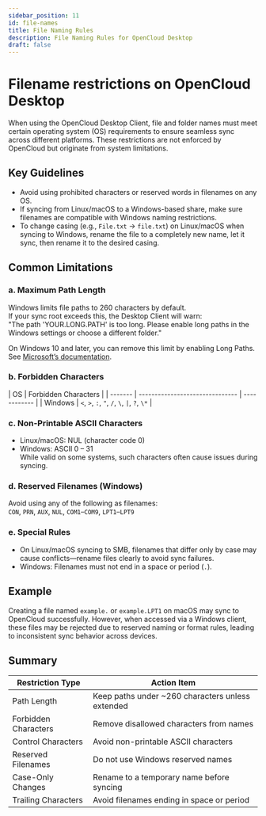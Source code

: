 ```yaml
---
sidebar_position: 11
id: file-names
title: File Naming Rules
description: File Naming Rules for OpenCloud Desktop
draft: false
---
```


# Filename restrictions on OpenCloud Desktop

When using the OpenCloud Desktop Client, file and folder names must meet certain operating system (OS) requirements to ensure seamless sync across different platforms. These restrictions are not enforced by OpenCloud but originate from system limitations.

## Key Guidelines

- Avoid using prohibited characters or reserved words in filenames on any OS.
- If syncing from Linux/macOS to a Windows-based share, make sure filenames are compatible with Windows naming restrictions.
- To change casing (e.g., `File.txt` → `file.txt`) on Linux/macOS when syncing to Windows, rename the file to a completely new name, let it sync, then rename it to the desired casing.

## Common Limitations

### a. Maximum Path Length

Windows limits file paths to 260 characters by default.  
If your sync root exceeds this, the Desktop Client will warn:  
"The path 'YOUR.LONG.PATH' is too long. Please enable long paths in the Windows settings or choose a different folder."

On Windows 10 and later, you can remove this limit by enabling Long Paths. See [Microsoft’s documentation](https://learn.microsoft.com/en-us/windows/win32/fileio/maximum-file-path-limitation?tabs=registry#enable-long-paths-in-windows-10-version-1607-and-later).

### b. Forbidden Characters

| OS      | Forbidden Characters            |
| ------- | ------------------------------- | ------------ |
| Windows | `<`, `>`, `:`, `"`, `/`, `\`, ` | `, `?`, `\*` |

### c. Non-Printable ASCII Characters

- Linux/macOS: NUL (character code 0)
- Windows: ASCII 0 – 31  
  While valid on some systems, such characters often cause issues during syncing.

### d. Reserved Filenames (Windows)

Avoid using any of the following as filenames:  
`CON`, `PRN`, `AUX`, `NUL`, `COM1`–`COM9`, `LPT1`–`LPT9`

### e. Special Rules

- On Linux/macOS syncing to SMB, filenames that differ only by case may cause conflicts—rename files clearly to avoid sync failures.
- Windows: Filenames must not end in a space or period (`.`).

## Example

Creating a file named `example.` or `example.LPT1` on macOS may sync to OpenCloud successfully. However, when accessed via a Windows client, these files may be rejected due to reserved naming or format rules, leading to inconsistent sync behavior across devices.

## Summary

| Restriction Type     | Action Item                                      |
| -------------------- | ------------------------------------------------ |
| Path Length          | Keep paths under ~260 characters unless extended |
| Forbidden Characters | Remove disallowed characters from names          |
| Control Characters   | Avoid non-printable ASCII characters             |
| Reserved Filenames   | Do not use Windows reserved names                |
| Case-Only Changes    | Rename to a temporary name before syncing        |
| Trailing Characters  | Avoid filenames ending in space or period        |
